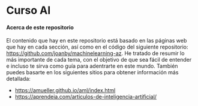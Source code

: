 # Curso AI
#### Acerca de este repositorio
El contenido que hay en este repositorio está basado en las páginas web que hay en cada sección, así como en el código del siguiente repositorio: https://github.com/joanby/machinelearning-az.
He tratado de resumir lo más importante de cada tema, con el objetivo de que sea fácil de entender e incluso te sirva como guía para adentrarte en este mundo. 
También puedes basarte en los siguientes sitios para obtener información más detallada:

* https://amueller.github.io/aml/index.html
* https://aprendeia.com/articulos-de-inteligencia-artificial/